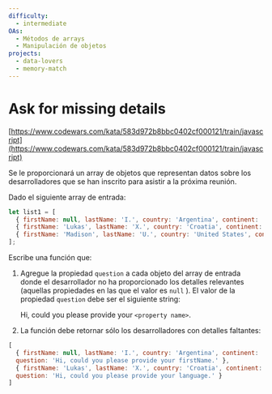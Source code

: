 ```yaml
---
difficulty:
  - intermediate
OAs:
  - Métodos de arrays
  - Manipulación de objetos
projects:
  - data-lovers
  - memory-match
---
```


# Ask for missing details

[https://www.codewars.com/kata/583d972b8bbc0402cf000121/train/javascript](https://www.codewars.com/kata/583d972b8bbc0402cf000121/train/javascript)

Se le proporcionará un array de objetos que representan datos sobre los
desarrolladores que se han inscrito para asistir a la próxima reunión.

Dado el siguiente array de entrada:

```js
let list1 = [
  { firstName: null, lastName: 'I.', country: 'Argentina', continent: 'Americas', age: 35, language: 'Java' },
  { firstName: 'Lukas', lastName: 'X.', country: 'Croatia', continent: 'Europe', age: 35, language: null },
  { firstName: 'Madison', lastName: 'U.', country: 'United States', continent: 'Americas', age: 32, language: 'Ruby' }
];
```

Escribe una función que:

1. Agregue la propiedad `question` a cada objeto del array de entrada donde el
  desarrollador no ha proporcionado los detalles relevantes (aquellas propiedades
  en las que el valor es `null` ). El valor de la propiedad `question` debe ser el
  siguiente string:

    Hi, could you please provide your `<property name>`.

2. La función debe retornar sólo los desarrolladores con detalles faltantes:

```js
[
  { firstName: null, lastName: 'I.', country: 'Argentina', continent: 'Americas', age: 35, language: 'Java',
  question: 'Hi, could you please provide your firstName.' },
  { firstName: 'Lukas', lastName: 'X.', country: 'Croatia', continent: 'Europe', age: 35, language: null,
  question: 'Hi, could you please provide your language.' }
]
```
